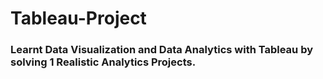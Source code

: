 <h1>Tableau-Project</h1>
<h3>Learnt Data Visualization and Data Analytics with Tableau by solving 1 Realistic Analytics Projects.</h3>
































































